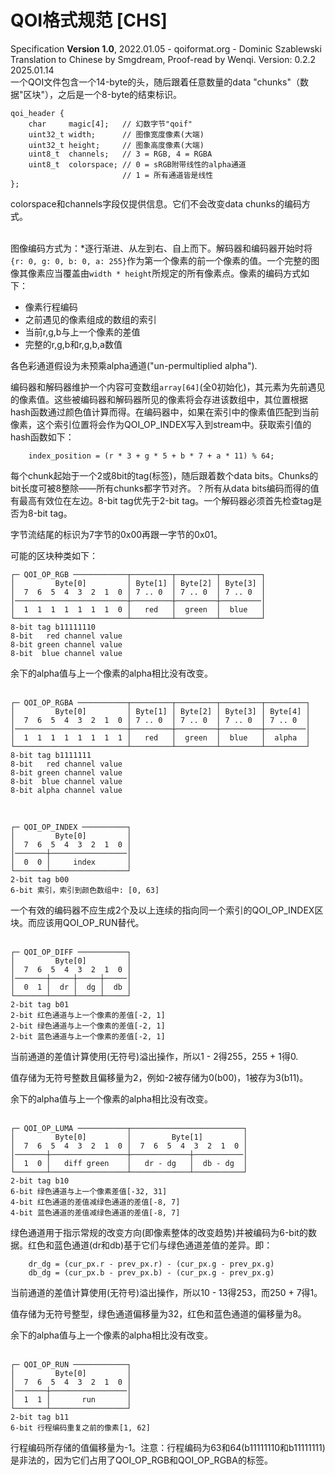 # QOI格式规范 [CHS]

Specification **Version 1.0**, 2022.01.05 - qoiformat.org - Dominic Szablewski  
Translation to Chinese by Smgdream, Proof-read by Wenqi. Version: 0.2.2 2025.01.14 
<br>
一个QOI文件包含一个14-byte的头，随后跟着任意数量的data "chunks"（数据"区块"），之后是一个8-byte的结束标识。  

```
qoi_header {
	char	 magic[4];	 // 幻数字节"qoif"
	uint32_t width;		 // 图像宽度像素(大端)
	uint32_t height;	 // 图象高度像素(大端)
	uint8_t	 channels;	 // 3 = RGB, 4 = RGBA
	uint8_t	 colorspace; // 0 = sRGB附带线性的alpha通道
						 // 1 = 所有通道皆是线性
};
```

colorspace和channels字段仅提供信息。它们不会改变data chunks的编码方式。  
<br>

图像编码方式为：*逐行渐进、从左到右、自上而下。解码器和编码器开始时将`{r: 0, g: 0, b: 0, a: 255}`作为第一个像素的前一个像素的值。一个完整的图像其像素应当覆盖由`width * height`所规定的所有像素点。像素的编码方式如下：  

- 像素行程编码
- 之前遇见的像素组成的数组的索引
- 当前r,g,b与上一个像素的差值
- 完整的r,g,b和r,g,b,a数值

各色彩通道假设为未预乘alpha通道("un-permultiplied alpha").  

编码器和解码器维护一个内容可变数组`array[64]`(全0初始化)，其元素为先前遇见的像素值。这些被编码器和解码器所见的像素将会存进该数组中，其位置根据hash函数通过颜色值计算而得。在编码器中，如果在索引中的像素值匹配到当前像素，这个索引位置将会作为QOI_OP_INDEX写入到stream中。获取索引值的hash函数如下：  
```
	index_position = (r * 3 + g * 5 + b * 7 + a * 11) % 64;
```

每个chunk起始于一个2或8bit的tag(标签)，随后跟着数个data bits。Chunks的bit长度可被8整除——所有chunks都字节对齐。？所有从data bits编码而得的值有最高有效位在左边。8-bit tag优先于2-bit tag。一个解码器必须首先检查tag是否为8-bit tag。  

字节流结尾的标识为7字节的0x00再跟一字节的0x01。  

可能的区块种类如下：  
```
┌─ QOI_OP_RGB ────────────┬─────────┬─────────┬─────────┐
│         Byte[0]         │ Byte[1] │ Byte[2] │ Byte[3] │
│  7  6  5  4  3  2  1  0 │ 7 .. 0  │ 7 .. 0  │ 7 .. 0  │
│─────────────────────────┼─────────┼─────────┼─────────│
│  1  1  1  1  1  1  1  0 │   red   │  green  │  blue   │
└─────────────────────────┴─────────┴─────────┴─────────┘
8-bit tag b11111110
8-bit   red channel value
8-bit green channel value
8-bit  blue channel value
```

余下的alpha值与上一个像素的alpha相比没有改变。  
<br>

```
┌─ QOI_OP_RGBA ───────────┬─────────┬─────────┬─────────┬─────────┐
│         Byte[0]         │ Byte[1] │ Byte[2] │ Byte[3] │ Byte[4] │
│  7  6  5  4  3  2  1  0 │ 7 .. 0  │ 7 .. 0  │ 7 .. 0  │ 7 .. 0  │
│─────────────────────────┼─────────┼─────────┼─────────┼─────────│
│  1  1  1  1  1  1  1  1 │   red   │  green  │  blue   │  alpha  │
└─────────────────────────┴─────────┴─────────┴─────────┴─────────┘
8-bit tag b1111111
8-bit   red channel value
8-bit green channel value
8-bit  blue channel value
8-bit alpha channel value
```
<br>

```
┌─ QOI_OP_INDEX ──────────┐
│         Byte[0]         │
│  7  6  5  4  3  2  1  0 │
│───────┼─────────────────│
│  0  0 │     index       │
└───────┴─────────────────┘
2-bit tag b00
6-bit 索引，索引到颜色数组中: [0, 63]
```

一个有效的编码器不应生成2个及以上连续的指向同一个索引的QOI_OP_INDEX区块。而应该用QOI_OP_RUN替代。  
<br>

```
┌─ QOI_OP_DIFF ───────────┐
│         Byte[0]         │
│  7  6  5  4  3  2  1  0 │
│───────┼─────┼─────┼─────│
│  0  1 │  dr │  dg │  db │
└───────┴─────┴─────┴─────┘
2-bit tag b01
2-bit 红色通道与上一个像素的差值[-2, 1]  
2-bit 绿色通道与上一个像素的差值[-2, 1]  
2-bit 蓝色通道与上一个像素的差值[-2, 1] 
```

当前通道的差值计算使用(无符号)溢出操作，所以1 - 2得255，255 + 1得0.  

值存储为无符号整数且偏移量为2，例如-2被存储为0(b00)，1被存为3(b11)。  

余下的alpha值与上一个像素的alpha相比没有改变。  
<br>

```
┌─ QOI_OP_LUMA ───────────┬─────────────────────────┐
│         Byte[0]         │         Byte[1]         │
│  7  6  5  4  3  2  1  0 │  7  6  5  4  3  2  1  0 │
│───────┼─────────────────┼─────────────┼───────────│
│  1  0 │   diff green    │   dr - dg   │  db - dg  │
└───────┴─────────────────┴─────────────┴───────────┘
2-bit tag b10
6-bit 绿色通道与上一个像素差值[-32, 31]
4-bit 红色通道的差值减绿色通道的差值[-8, 7]
4-bit 蓝色通道的差值减绿色通道的差值[-8, 7]
```

绿色通道用于指示常规的改变方向(即像素整体的改变趋势)并被编码为6-bit的数据。红色和蓝色通道(dr和db)基于它们与绿色通道差值的差异。即：

```
	dr_dg = (cur_px.r - prev_px.r) - (cur_px.g - prev_px.g)
	db_dg = (cur_px.b - prev_px.b) - (cur_px.g - prev_px.g)
```

当前通道的差值计算使用(无符号)溢出操作，所以10 - 13得253，而250 + 7得1。  

值存储为无符号整型，绿色通道偏移量为32，红色和蓝色通道的偏移量为8。 

余下的alpha值与上一个像素的alpha相比没有改变。  
<br>

```
┌─ QOI_OP_RUN ────────────┐
│         Byte[0]         │
│  7  6  5  4  3  2  1  0 │
│───────┼─────────────────│
│  1  1 │       run       │
└───────┴─────────────────┘
2-bit tag b11
6-bit 行程编码重复之前的像素[1, 62]
```

行程编码所存储的值偏移量为-1。注意：行程编码为63和64(b11111110和b11111111)是非法的，因为它们占用了QOI_OP_RGB和QOI_OP_RGBA的标签。